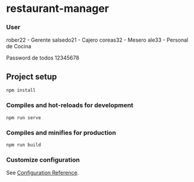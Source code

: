 # restaurant-manager

### User

rober22 - Gerente
salsedo21 - Cajero
coreas32 - Mesero
ale33 - Personal de Cocina

Password de todos 12345678


## Project setup
```
npm install
```

### Compiles and hot-reloads for development
```
npm run serve
```

### Compiles and minifies for production
```
npm run build
```

### Customize configuration
See [Configuration Reference](https://cli.vuejs.org/config/).
